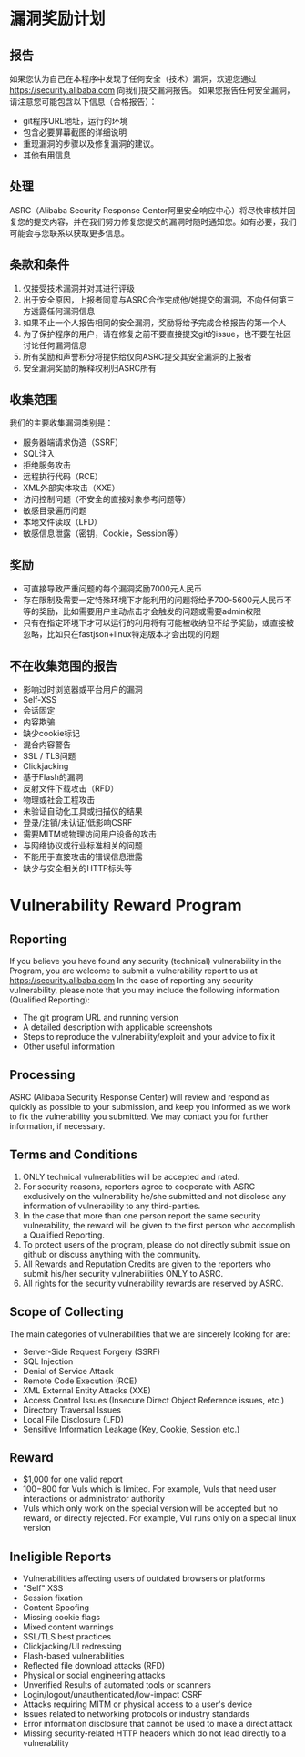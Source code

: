 # 漏洞奖励计划 
## 报告
如果您认为自己在本程序中发现了任何安全（技术）漏洞，欢迎您通过 https://security.alibaba.com 向我们提交漏洞报告。
如果您报告任何安全漏洞，请注意您可能包含以下信息（合格报告）：
* git程序URL地址，运行的环境
* 包含必要屏幕截图的详细说明
* 重现漏洞的步骤以及修复漏洞的建议。
* 其他有用信息

## 处理
ASRC（Alibaba Security Response Center阿里安全响应中心）将尽快审核并回复您的提交内容，并在我们努力修复您提交的漏洞时随时通知您。如有必要，我们可能会与您联系以获取更多信息。


## 条款和条件
1. 仅接受技术漏洞并对其进行评级
2. 出于安全原因，上报者同意与ASRC合作完成他/她提交的漏洞，不向任何第三方透露任何漏洞信息
3. 如果不止一个人报告相同的安全漏洞，奖励将给予完成合格报告的第一个人
4. 为了保护程序的用户，请在修复之前不要直接提交git的issue，也不要在社区讨论任何漏洞信息
5. 所有奖励和声誉积分将提供给仅向ASRC提交其安全漏洞的上报者
6. 安全漏洞奖励的解释权利归ASRC所有

## 收集范围
我们的主要收集漏洞类别是：
* 服务器端请求伪造（SSRF）
* SQL注入
* 拒绝服务攻击
* 远程执行代码（RCE）
* XML外部实体攻击（XXE）
* 访问控制问题（不安全的直接对象参考问题等）
* 敏感目录遍历问题
* 本地文件读取（LFD）
* 敏感信息泄露（密钥，Cookie，Session等）

## 奖励
* 可直接导致严重问题的每个漏洞奖励7000元人民币
* 存在限制及需要一定特殊环境下才能利用的问题将给予700-5600元人民币不等的奖励，比如需要用户主动点击才会触发的问题或需要admin权限
* 只有在指定环境下才可以运行的利用将有可能被收纳但不给予奖励，或直接被忽略，比如只在fastjson+linux特定版本才会出现的问题

## 不在收集范围的报告
* 影响过时浏览器或平台用户的漏洞
* Self-XSS
* 会话固定
* 内容欺骗
* 缺少cookie标记
* 混合内容警告
* SSL / TLS问题
* Clickjacking 
* 基于Flash的漏洞
* 反射文件下载攻击（RFD）
* 物理或社会工程攻击
* 未验证自动化工具或扫描仪的结果
* 登录/注销/未认证/低影响CSRF
* 需要MITM或物理访问用户设备的攻击
* 与网络协议或行业标准相关的问题
* 不能用于直接攻击的错误信息泄露
* 缺少与安全相关的HTTP标头等





# Vulnerability Reward Program
## Reporting
If you believe you have found any security (technical) vulnerability in the Program, you are welcome to submit a vulnerability report to us at https://security.alibaba.com 
In the case of reporting any security vulnerability, please note that you may include the following information (Qualified Reporting):
* The git program URL and running version 
* A detailed description with applicable screenshots
* Steps to reproduce the vulnerability/exploit and your advice to fix it
* Other useful information


## Processing
ASRC (Alibaba Security Response Center) will review and respond as quickly as possible to your submission, and keep you informed as we work to fix the vulnerability you submitted. We may contact you for further information, if necessary.


## Terms and Conditions
1. ONLY technical vulnerabilities will be accepted and rated.
2. For security reasons, reporters agree to cooperate with ASRC exclusively on the vulnerability he/she submitted and not disclose any information of vulnerability to any third-parties.
3. In the case that more than one person report the same security vulnerability, the reward will be given to the first person who accomplish a Qualified Reporting.
4. To protect users of the program, please do not directly submit issue on github or discuss anything with the community. 
5. All Rewards and Reputation Credits are given to the reporters who submit his/her security vulnerabilities ONLY to ASRC.
6. All rights for the security vulnerability rewards are reserved by ASRC.

## Scope of Collecting
The main categories of vulnerabilities that we are sincerely looking for are:
* Server-Side Request Forgery (SSRF)
* SQL Injection
* Denial of Service Attack
* Remote Code Execution (RCE)
* XML External Entity Attacks (XXE)
* Access Control Issues (Insecure Direct Object Reference issues, etc.)
* Directory Traversal Issues
* Local File Disclosure (LFD)
* Sensitive Information Leakage (Key, Cookie, Session etc.)

## Reward
* $1,000 for one valid report
* $100-$800 for Vuls which is limited. For example, Vuls that need user interactions or administrator authority
* Vuls which only work on the special version will be accepted but no reward, or directly rejected. For example, Vul runs only on a special linux version

## Ineligible Reports
* Vulnerabilities affecting users of outdated browsers or platforms
* "Self" XSS
* Session fixation
* Content Spoofing
* Missing cookie flags
* Mixed content warnings
* SSL/TLS best practices
* Clickjacking/UI redressing
* Flash-based vulnerabilities
* Reflected file download attacks (RFD)
* Physical or social engineering attacks
* Unverified Results of automated tools or scanners
* Login/logout/unauthenticated/low-impact CSRF
* Attacks requiring MITM or physical access to a user's device
* Issues related to networking protocols or industry standards
* Error information disclosure that cannot be used to make a direct attack
* Missing security-related HTTP headers which do not lead directly to a vulnerability


